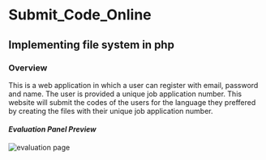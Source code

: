 # Submit_Code_Online

## Implementing file system in php

### Overview


This is a web application in which a user can register with email, password and name.
The user is provided a unique job application number. This website will submit the codes of the users for the language they preffered by creating the files with their unique job application number.


#### _Evaluation Panel Preview_


![evaluation page](https://user-images.githubusercontent.com/56646239/128066551-c749a6b8-9c1b-4b19-8e37-0d6ac01d1431.png)
